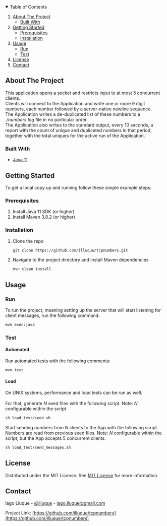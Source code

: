 <!-- TABLE OF CONTENTS -->
<details open="open">
  <summary>Table of Contents</summary>
  <ol>
    <li>
      <a href="#about-the-project">About The Project</a>
      <ul>
        <li><a href="#built-with">Built With</a></li>
      </ul>
    </li>
    <li>
      <a href="#getting-started">Getting Started</a>
      <ul>
        <li><a href="#prerequisites">Prerequisites</a></li>
        <li><a href="#installation">Installation</a></li>
      </ul>
    </li>
    <li>
      <a href="#usage">Usage</a>
      <ul>
        <li><a href="#run">Run</a></li>
        <li><a href="#test">Test</a></li>
      </ul>
    </li>
    <li><a href="#license">License</a></li>
    <li><a href="#contact">Contact</a></li>
  </ol>
</details>



<!-- ABOUT THE PROJECT -->

## About The Project

This application opens a socket and restricts input to at most 5 concurrent clients.<br/>
Clients will connect to the Application and write one or more 9 digit numbers, each number
followed by a server-native newline sequence.<br/>
The Application writes a de-duplicated list of these numbers to a _./numbers.log_ file in no particular order.<br/>
The Application also writes to the standard output, every 10 seconds, a report with the count of unique and duplicated numbers in that period, together with the total uniques for the active run of the Application.

### Built With

* [Java 11](https://getbootstrap.com)

<!-- GETTING STARTED -->

## Getting Started

To get a local copy up and running follow these simple example steps:

### Prerequisites

1. Install Java 11 SDK (or higher)
2. Install Maven 3.8.2 (or higher)

### Installation

1. Clone the repo
   ```sh
   git clone https://github.com/illuque/tcpnumbers.git
   ```
2. Navigate to the project directory and install Maven dependencies
   ```sh
   mvn clean install
   ```

<!-- USAGE EXAMPLES -->

## Usage

### Run

To run the project, meaning setting up the server that will start listening for client messages, run the following command:

   ```sh
   mvn exec:java
   ```

### Test

#### Automated

Run automated tests with the following comments:

   ```sh
   mvn test
   ```

#### Load

On UNIX systems, performance and load tests can be run as well.<br/><br/>
For that, generate _N_ seed files with the following script. Note: _N_ configurable within the script
   ```sh
   sh load_test/seed.sh
   ```

Start sending numbers from _N_ clients to the App with the following script. Numbers are read from previous seed files. Note: _N_ configurable within the script, but the App accepts 5 concurrent clients.<br/>
   ```sh
   sh load_test/send_messages.sh
   ```

## License

Distributed under the MIT License. See [MIT License](https://opensource.org/licenses/MIT) for more information.

<!-- CONTACT -->

## Contact

Iago Lluque - [@illuque](https://twitter.com/illuque) - iago.lluque@gmail.com

Project Link: [https://github.com/illuque/tcpnumbers](https://github.com/illuque/tcpnumbers)